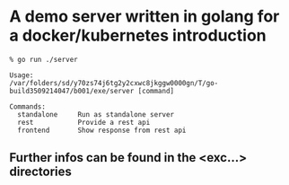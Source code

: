 # A demo server written in golang for a docker/kubernetes introduction
```
% go run ./server

Usage:
/var/folders/sd/y70zs74j6tg2y2cxwc8jkggw0000gn/T/go-build3509214047/b001/exe/server [command]

Commands:
  standalone     Run as standalone server
  rest           Provide a rest api
  frontend       Show response from rest api
```

## Further infos can be found in the <exc...> directories

